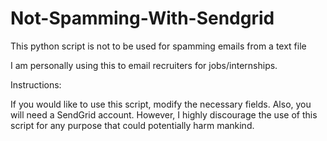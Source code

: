 Not-Spamming-With-Sendgrid
==========================

This python script is not to be used for spamming emails from a text file

I am personally using this to email recruiters for jobs/internships. 


Instructions:

If you would like to use this script, modify the necessary fields. Also, you will need a SendGrid account. However, I highly discourage the use of this script for any purpose that could potentially harm mankind. 
